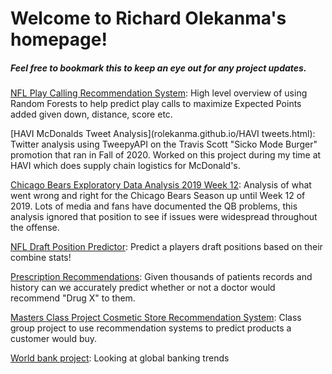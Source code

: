 # Welcome to Richard Olekanma's homepage!
##### Feel free to bookmark this to keep an eye out for any project updates.

[NFL Play Calling Recommendation System](rolekanma.github.io/NFL-Play-Recommendation-System.html):
High level overview of using Random Forests to help predict play calls to maximize Expected Points added given down, distance, score etc.

[HAVI McDonalds Tweet Analysis](rolekanma.github.io/HAVI tweets.html):
Twitter analysis using TweepyAPI on the Travis Scott "Sicko Mode Burger" promotion that ran in Fall of 2020. Worked on this project during my time at HAVI which does supply chain logistics for McDonald's. 

[Chicago Bears Exploratory Data Analysis 2019 Week 12](rolekanma.github.io/chicago-bears-eda-up-to-week-12.html):
Analysis of what went wrong and right for the Chicago Bears Season up until Week 12 of 2019. Lots of media and fans have documented the QB problems, this analysis ignored that position to see if issues were widespread throughout the offense.

[NFL Draft Position Predictor](rolekanma.github.io/Draft.html): 
Predict a players draft positions based on their combine stats!

[Prescription Recommendations](rolekanma.github.io/drug-prediction.html):
Given thousands of patients records and history can we accurately predict whether or not a doctor would recommend "Drug X" to them.

[Masters Class Project Cosmetic Store Recommendation System](rolekanma.github.io/chicago-bears-eda-up-to-week-12.html):
Class group project to use recommendation systems to predict products a customer would buy. 

[World bank project](rolekanma.github.io/World-bank-Kaggle.html):
Looking at global banking trends
 
